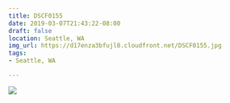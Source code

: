 ```yaml
---
title: DSCF0155
date: 2019-03-07T21:43:22-08:00
draft: false
location: Seattle, WA
img_url: https://d17enza3bfujl8.cloudfront.net/DSCF0155.jpg
tags:
- Seattle, WA

---
```


![](https://d17enza3bfujl8.cloudfront.net/DSCF0155.jpg)

